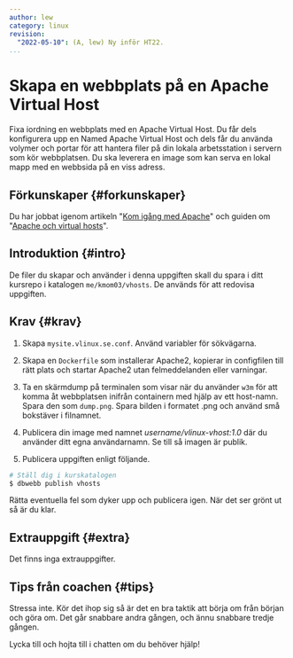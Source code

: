 ```yaml
---
author: lew
category: linux
revision:
  "2022-05-10": (A, lew) Ny inför HT22.
...
```


# Skapa en webbplats på en Apache Virtual Host

Fixa iordning en webbplats med en Apache Virtual Host. Du får dels konfigurera upp en Named Apache Virtual Host och dels får du använda volymer och portar för att hantera filer på din lokala arbetsstation i servern som kör webbplatsen. Du ska leverera en image som kan serva en lokal mapp med en webbsida på en viss adress.

<!--more-->

## Förkunskaper {#forkunskaper}

Du har jobbat igenom artikeln "[Kom igång med Apache](kunskap/kom-igang-med-apache)" och guiden om "[Apache och virtual hosts](guide/docker/apache-vh)".

## Introduktion {#intro}

De filer du skapar och använder i denna uppgiften skall du spara i ditt kursrepo i katalogen `me/kmom03/vhosts`. De används för att redovisa uppgiften.

## Krav {#krav}

1. Skapa `mysite.vlinux.se.conf`. Använd variabler för sökvägarna.

1. Skapa en `Dockerfile` som installerar Apache2, kopierar in configfilen till rätt plats och startar Apache2 utan felmeddelanden eller varningar.

1. Ta en skärmdump på terminalen som visar när du använder `w3m` för att komma åt webbplatsen inifrån containern med hjälp av ett host-namn. Spara den som `dump.png`. Spara bilden i formatet .png och använd små bokstäver i filnamnet.

1. Publicera din image med namnet _username/vlinux-vhost:1.0_ där du använder ditt egna användarnamn. Se till så imagen är publik.

1. Publicera uppgiften enligt följande.

```bash
# Ställ dig i kurskatalogen
$ dbwebb publish vhosts
```

Rätta eventuella fel som dyker upp och publicera igen. När det ser grönt ut så är du klar.

## Extrauppgift {#extra}

<!-- 1. Lägg till fler virtuella hostar via följande lokala mappar: `mysite1, mysite2 etc`. -->
Det finns inga extrauppgifter.

## Tips från coachen {#tips}

Stressa inte. Kör det ihop sig så är det en bra taktik att börja om från början och göra om. Det går snabbare andra gången, och ännu snabbare tredje gången.

Lycka till och hojta till i chatten om du behöver hjälp!
